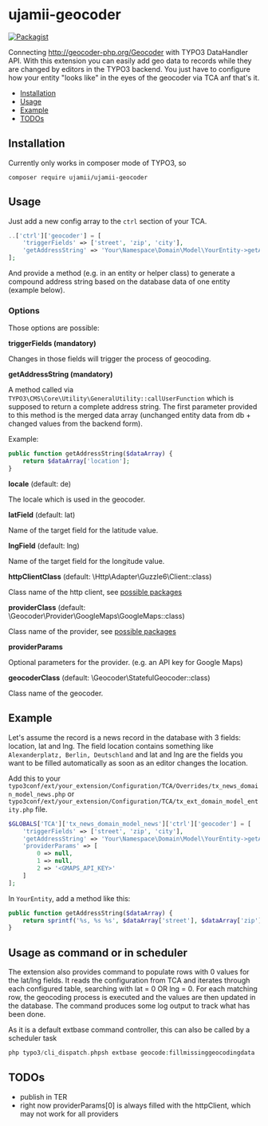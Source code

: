# ujamii-geocoder

[![Packagist](https://img.shields.io/packagist/v/ujamii/ujamii-geocoder.svg?colorB=green&style=flat)](https://packagist.org/packages/ujamii/ujamii-geocoder)

Connecting http://geocoder-php.org/Geocoder with TYPO3 DataHandler API.
With this extension you can easily add geo data to records while they are changed by editors in the TYPO3 backend. You just have to configure
how your entity "looks like" in the eyes of the geocoder via TCA anf that's it.

* [Installation](#installation)
* [Usage](#usage)
* [Example](#example)
* [TODOs](#todos)

## Installation

Currently only works in composer mode of TYPO3, so

```shell
composer require ujamii/ujamii-geocoder
```

## Usage

Just add a new config array to the `ctrl` section of your TCA.

```php
..['ctrl']['geocoder'] = [
	'triggerFields' => ['street', 'zip', 'city'],
	'getAddressString' => 'Your\Namespace\Domain\Model\YourEntity->getAddressString'
];
```

And provide a method (e.g. in an entity or helper class) to generate a compound
address string based on the database data of one entity (example below).

### Options

Those options are possible:

**triggerFields (mandatory)**

Changes in those fields will trigger the process of geocoding.

**getAddressString (mandatory)**

A method called via `TYPO3\CMS\Core\Utility\GeneralUtility::callUserFunction` which is supposed
to return a complete address string. The first parameter provided to this method is the merged
data array (unchanged entity data from db + changed values from the backend form).

Example:
```php
public function getAddressString($dataArray) {
	return $dataArray['location'];
}
```

**locale** (default: de)

The locale which is used in the geocoder. 

**latField** (default: lat)

Name of the target field for the latitude value.

**lngField** (default: lng)

Name of the target field for the longitude value.

**httpClientClass** (default: \Http\Adapter\Guzzle6\Client::class)

Class name of the http client, see [possible packages](https://packagist.org/providers/php-http/client-implementation)

**providerClass** (default: \Geocoder\Provider\GoogleMaps\GoogleMaps::class)

Class name of the provider, see [possible packages](https://packagist.org/providers/geocoder-php/provider-implementation)

**providerParams**

Optional parameters for the provider. (e.g. an API key for Google Maps)

**geocoderClass** (default: \Geocoder\StatefulGeocoder::class)

Class name of the geocoder.

## Example

Let's assume the record is a news record in the database with 3 fields: location, lat and lng. The field location
contains something like `Alexanderplatz, Berlin, Deutschland` and lat and lng are the fields you want to be filled
automatically as soon as an editor changes the location.

Add this to your `typo3conf/ext/your_extension/Configuration/TCA/Overrides/tx_news_domain_model_news.php` 
or `typo3conf/ext/your_extension/Configuration/TCA/tx_ext_domain_model_entity.php` file.

```php
$GLOBALS['TCA']['tx_news_domain_model_news']['ctrl']['geocoder'] = [
	'triggerFields' => ['street', 'zip', 'city'],
	'getAddressString' => 'Your\Namespace\Domain\Model\YourEntity->getAddressString',
	'providerParams' => [
        0 => null,
        1 => null,
        2 => '<GMAPS_API_KEY>'
    ]
];
```

In `YourEntity`, add a method like this:
```php
public function getAddressString($dataArray) {
	return sprintf('%s, %s %s', $dataArray['street'], $dataArray['zip'], $dataArray['city']);
}
```

## Usage as command or in scheduler

The extension also provides command to populate rows with 0 values for the lat/lng fields. 
It reads the configuration from TCA and iterates through each configured table, searching with lat = 0 OR lng = 0. For each matching row, the geocoding
process is executed and the values are then updated in the database. The command produces some log output to track what has been done.

As it is a default extbase command controller, this can also be called by a scheduler task

```php
php typo3/cli_dispatch.phpsh extbase geocode:fillmissinggeocodingdata
```

## TODOs

* publish in TER
* right now providerParams[0] is always filled with the httpClient, which may not work for all providers
